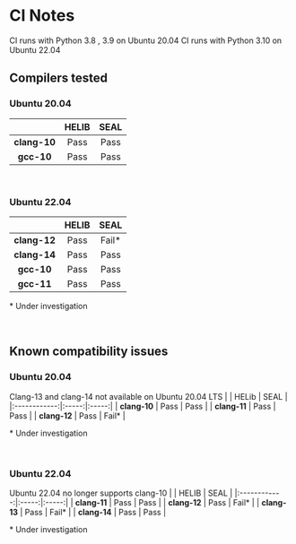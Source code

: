 # CI Notes

CI runs with Python 3.8 , 3.9 on Ubuntu 20.04
CI runs with Python 3.10 on Ubuntu 22.04

## Compilers tested
### Ubuntu 20.04

|              | HELIB | SEAL |
|:------------:|:-----:|:----:|
| **clang-10** |  Pass | Pass |
|  **gcc-10**  |  Pass | Pass |

</br>

### Ubuntu 22.04
|              | HELIB |  SEAL |
|:------------:|:-----:|:-----:|
| **clang-12** |  Pass | Fail* |
| **clang-14** |  Pass |  Pass |
|  **gcc-10**  |  Pass |  Pass |
|  **gcc-11**  |  Pass |  Pass |

\* Under investigation

</br>

## Known compatibility issues

### Ubuntu 20.04
Clang-13 and clang-14 not available on Ubuntu 20.04 LTS
|              | HELib |  SEAL |
|:------------:|:-----:|:-----:|
| **clang-10** |  Pass |  Pass |
| **clang-11** |  Pass |  Pass |
| **clang-12** |  Pass | Fail* |

\* Under investigation

</br>

### Ubuntu 22.04

Ubuntu 22.04 no longer supports clang-10
|              | HELIB |  SEAL |
|:------------:|:-----:|:-----:|
| **clang-11** |  Pass |  Pass |
| **clang-12** |  Pass | Fail* |
| **clang-13** |  Pass | Fail* |
| **clang-14** |  Pass |  Pass |

\* Under investigation

